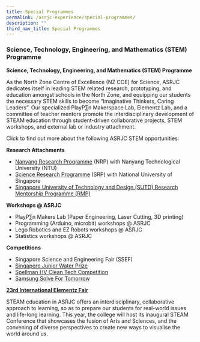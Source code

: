 ```yaml
---
title: Special Programmes
permalink: /asrjc-experience/special-programmes/
description: ""
third_nav_title: Special Programmes
---
```


### Science, Technology, Engineering, and Mathematics (STEM) Programme

**Science, Technology, Engineering, and Mathematics (STEM) Programme**

As the North Zone Centre of Excellence (NZ COE) for Science, ASRJC dedicates itself in leading STEM related research, prototyping, and education amongst schools in the North Zone, and equipping our students the necessary STEM skills to become “Imaginative Thinkers, Caring Leaders”. Our specialized PlayP∑n Makerspace Lab, Elementz Lab, and a committee of teacher mentors promote the interdisciplinary development of STEAM education through student-driven collaborative projects, STEM workshops, and external lab or industry attachment.

Click to find out more about the following ASRJC STEM opportunities:

**Research Attachments**

*   [Nanyang Research Programme](https://asrjc.moe.edu.sg/special-programmes/nanyang-research-programme/) (NRP) with Nanyang Technological University (NTU)
*   [Science Research Programme](https://asrjc.moe.edu.sg/special-programmes/science-research-programme-srp/) (SRP) with National University of Singapore
*   [Singapore University of Technology and Design (SUTD) Research Mentorship Programme (RMP)](https://asrjc.moe.edu.sg/special-programmes/singapore-university-of-technology-and-design-sutd-research-mentorship-programme-rmp/)

**Workshops @ ASRJC**

*   PlayP∑n Makers Lab (Paper Engineering, Laser Cutting, 3D printing)
*   Programming (Arduino, microbit) workshops @ ASRJC
*   Lego Robotics and EZ Robots workshops @ ASRJC
*   Statistics workshops @ ASRJC

**Competitions**

*   Singapore Science and Engineering Fair (SSEF)
*   [Singapore Junior Water Prize](https://www.np.edu.sg/sjwp/Pages/default.aspx) 
*   [Spellman HV Clean Tech Competition](https://www.cstl.org/cleantech/)
*   [Samsung Solve For Tomorrow](https://www.samsung.com/sg/solvefortomorrow/) 

[**23rd International Elementz Fair**](https://asrjc.moe.edu.sg/special-programmes/elementz-international-science-research-conference-and-exhibition/)

STEAM education in ASRJC offers an interdisciplinary, collaborative approach to learning, so as to prepare our students for real-world issues and life-long learning. This year, the college will host its inaugural STEAM Conference that showcases the fusion of Arts and Sciences, and the convening of diverse perspectives to create new ways to visualise the world around us.